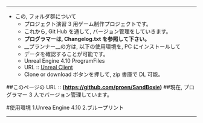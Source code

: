 ﻿***
* この, フォルダ群について
	- プロジェクト演習 3 用ゲーム制作プロジェクトです。
	- これから, Git Hub を通して, バージョン管理をしていきます。
	- __プログラマーは, Changelog.txt を参照して下さい。__
	- __プランナー__の方は, 以下の使用環境を, PC にインストールして
	- データを確認することが可能です。
	- Unreal Engine 4.10 ProgramFiles
	- URL :: [Unreal Client](https://accounts.unrealengine.com/register/index?response_type=code&state=%2Fdownload%3Fdismiss%3Dhttps%253A%252F%252Fwww.unrealengine.com%252Fja%252Fwhat-is-unreal-engine-4&client_id=43e2dea89b054198a703f6199bee6d5b)
	- Clone or download ボタンを押して, zip 書庫で DL 可能。

##このページの URL :: __(https://github.com/proen/SandBoxie)__
##現在, プログラマー 3 人でバージョン管理しています。

#使用環境
1.Unrea Engine 4.10
2.ブループリント
***
